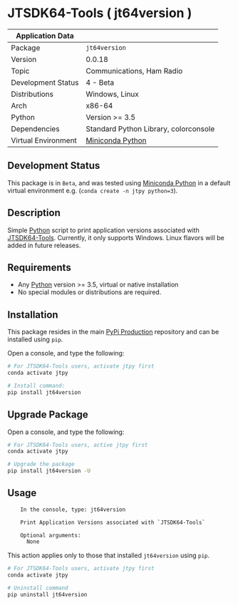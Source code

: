 # JTSDK64-Tools ( jt64version )

| Application Data ||
| ---| --- |
| Package             | `jt64version`
| Version             | 0.0.18
| Topic               | Communications, Ham Radio
| Development Status  | 4 - Beta
| Distributions       | Windows, Linux
| Arch                | x86-64
| Python              | Version >= 3.5
| Dependencies        | Standard Python Library, colorconsole
| Virtual Environment | [Miniconda Python]

## Development Status

This package is in `Beta`, and was tested using [Miniconda Python][]
in a default virtual environment e.g. (`conda create -n jtpy python=3`).

## Description

Simple [Python][] script to print application versions associated with
[JTSDK64-Tools][]. Currently, it only supports Windows. Linux flavors will be
added in future releases.

## Requirements

- Any [Python][] version >= 3.5, virtual or native installation
- No special modules or distributions are required.

## Installation

This package resides in the main [PyPi Production][] repository and can be
installed using `pip`.

Open a console, and type the following:

```bash
# For JTSDK64-Tools users, activate jtpy first
conda activate jtpy

# Install command:
pip install jt64version
```

## Upgrade Package

Open a console, and type the following:

```bash
# For JTSDK64-Tools users, active jtpy first
conda activate jtpy

# Upgrade the package
pip install jt64version -U
```

## Usage

```bash
    In the console, type: jt64version

    Print Application Versions associated with `JTSDK64-Tools`

    Optional arguments:
      None
```

This action applies only to those that installed `jt64version` using `pip`.

```bash
# For JTSDK64-Tools users, activate jtpy first
conda activate jtpy

# Uninstall command
pip uninstall jt64version
```

[Install Miniconda Python]: `https://ki7mt.github.io/jtsdk64-tools/`
[JTSDK64-Tools]: `https://github.com/KI7MT/jtsdk64-tools`
[test.pypi.org]: `https://test.pypi.org/project/jt64version/`
[PyPi Production]: `https://pypi.org/project/jt64version/`
[Miniconda Python]: `https://docs.conda.io/en/latest/miniconda.html`
[Python]: `https://www.python.org/`

